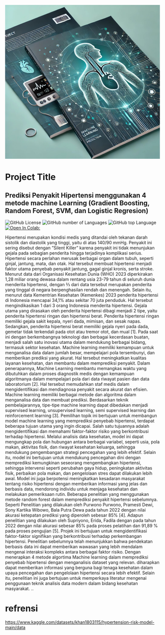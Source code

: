 <p align="center">
  <img src="https://github.com/abisakha/BDPAL-prediksi-penyakit-hipertensi/blob/main/BIG.jpg">
</p>

# Project Title
## Prediksi Penyakit Hipertensi menggunakan 4 metode machine Learning (Gradient Boosting, Random Forest, SVM, dan Logistic Regresion)

<!-- Buttons -->
![GitHub License](https://img.shields.io/github/license/jith4j/Tuberculosis-Classification)
![GitHub number of Languages](https://img.shields.io/github/languages/count/jith4j/Tuberculosis-Classification)
![GitHub top Language](https://img.shields.io/github/languages/top/jith4j/Tuberculosis-Classification?color=orange)
[![Open In Colab: ](https://colab.research.google.com/assets/colab-badge.svg)](https://colab.research.google.com/github/jith4j/Tuberculosis-Classification/blob/main/Tuber_Classification.ipynb)


Hipertensi merupakan kondisi medis yang ditandai oleh tekanan darah sistolik dan diastolik yang tinggi, yaitu di atas 140/90 mmHg. Penyakit ini sering disebut   dengan ”Silent Killer” karena penyakit ini tidak menunjukan gejala pada sebagian penderita hingga terjadinya komplikasi serius. Hipertensi secara perlahan merusak berbagai organ dalam tubuh, seperti ginjal, jantung, mata, dan otak. Hal tersebut membuat hipertensi menjadi faktor utama penyebab penyakit jantung, gagal ginjal kronis, serta stroke. Menurut data dari Organisasi Kesehatan Dunia (WHO) 2023 diperkirakan 1,28 miliar orang dewasa dalam rentang usia 23-79 tahun di seluruh dunia menderita hipertensi, dengan ⅔ dari data tersebut merupakan penderita yang tinggal di negara berpenghasilan rendah dan menengah. Selain itu, menurut data Kementrian Kesehatan (Kemenkes) 2023 penderita hipertensi di Indonesia mencapai 34,1% atau sekitar 70 juta penduduk. Hal tersebut mengindikasikan 1 dari 3 orang Indonesia menderita hipertensi. Gejala utama yang dirasakan oleh penderita hipertensi dibagi menjadi 2 tipe, yaitu penderita hipertensi ringan dan hipertensi berat.  Penderita hipertensi ringan memiliki gejala sakit kepala, nyeri dada, mimisan, dan sesak napas. Sedangkan, penderita hipertensi berat memiliki gejala nyeri pada dada, gemetar tidak terkendali pada otot atau tremor otot, dan mual [1].
Pada saat ini dengan berkembangnya teknologi dan berbagai kecerdasan buatan, menjadi salah satu inovasi utama dalam mendukung  berbagai bidang, termasuk sektor kesehatan. Machine learning memiliki kemampuan untuk menganalisa data dalam jumlah besar, mempelajari pola tersembunyi, dan memberikan prediksi yang akurat.  Hal tersebut meningkatkan kualitas layanan kesehatan, dan membantu dalam memprediksi penyakit. Dalam penerapannya, Machine Learning membantu memangkas waktu yang dibutuhkan dalam proses diagnostik medis dengan kemampuan algoritmanya dalam mempelajari pola dari data riwayat pasien dan data laboratorium [2].  Hal tersebut  memudahkan staf medis dalam mengidentifikasi dan mendiagnosa penyakit secara akurat dan efisien.  Machine learning memiliki berbagai metode dan algoritma dalam menganalisa data dan membuat prediksi. Berdasarkan teknik pembelajarannya, tipe-tipe machine learning dapat dibedakan menjadi supervised learning, unsupervised learning, semi supervised learning dan reinforcement learning [3].
Pemilihan topik ini bertujuan untuk membangun model machine learning yang memprediksi penyebab hipertensi, terdapat beberapa tujuan utama yang ingin dicapai. Salah satu tujuannya adalah mengidentifikasi dan memahami faktor-faktor risiko yang berkontribusi terhadap hipertensi. Melalui analisis data kesehatan, model ini dapat mengungkap pola dan hubungan antara berbagai variabel, seperti usia, pola makan, aktivitas fisik, dan riwayat kesehatan keluarga, sehingga mendukung pengembangan strategi pencegahan yang lebih efektif. Selain itu, model ini bertujuan untuk mendukung pencegahan dini dengan memprediksi kemungkinan seseorang mengembangkan hipertensi, sehingga intervensi seperti perubahan gaya hidup, peningkatan aktivitas fisik, perbaikan pola makan, dan pengelolaan stres dapat dilakukan lebih awal. Model ini juga berpotensi meningkatkan kesadaran masyarakat tentang risiko hipertensi dengan memberikan informasi yang jelas dan berbasis data, mendorong individu untuk menjaga kesehatan dan melakukan pemeriksaan rutin. 
Beberapa penelitian yang menggunakan metode random forest dalam memprediksi penyakit hipertensi sebelumnya. Seperti Penelitian yang dilakukan oleh Purwono Purwono, Pramesti Dewi, Sony Kartika Wibowo, Bala Putra Dewa pada tahun 2022 dengan nilai akurasi ketepatan prediksi yang diperoleh sebesar 85% [4]. Adapun penelitian yang dilakukan oleh Supriyono, Erida, Fadila dengan pada tahun 2022 dengan nilai akurasi sebesar 85% pada proses pelatihan dan 91,89 % pada proses pengujian [5].
Projek ini bertujuan untuk mengidentifikasi faktor-faktor signifikan yang berkontribusi terhadap perkembangan hipertensi. Penelitian sebelumnya telah menunjukkan bahwa pendekatan berbasis data ini dapat memberikan wawasan yang lebih mendalam mengenai interaksi kompleks antara berbagai faktor risiko. Dengan menerapkan 4 metode algortima Machine learning dalam memprediksi penyebab hipertensi dengan menganalisis dataset yang relevan. diharapkan dapat memberikan informasi yang berguna bagi tenaga kesehatan dalam upaya pencegahan dan pengelolaan hipertensi secara lebih efektif. Selain itu, penelitian ini juga bertujuan untuk memperkaya literatur mengenai penggunaan teknik analisis data modern dalam bidang kesehatan masyarakat.
.</b>.



# refrensi
https://www.kaggle.com/datasets/khan1803115/hypertension-risk-model-main/data


